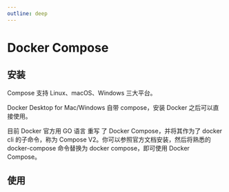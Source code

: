 ```yaml
---
outline: deep
---
```



# Docker Compose

## 安装

Compose 支持 Linux、macOS、Windows 三大平台。

Docker Desktop for Mac/Windows 自带 compose，安装 Docker 之后可以直接使用。


目前 Docker 官方用 GO 语言 重写 了 Docker Compose，并将其作为了 docker cli 的子命令，称为 Compose V2。你可以参照官方文档安装，然后将熟悉的 docker-compose 命令替换为 docker compose，即可使用 Docker Compose。

## 使用